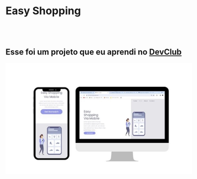 <h1>Easy Shopping</h1>
<br>
<br>
<h2>Esse foi um projeto que eu aprendi no <a href="http://rodolfomori.com.br/devclub">DevClub</h2>

<img src="https://github.com/maycon-silver/Projeto-Responsivo/blob/master/assets/final-projeto-responsivo.jpg?raw=true"/>
